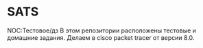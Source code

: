 # SATS
NOC:Тестовое/дз
В этом репозитории расположены  тестовые и  домашние задания.
Делаем в cisco packet tracer от версии 8.0.
